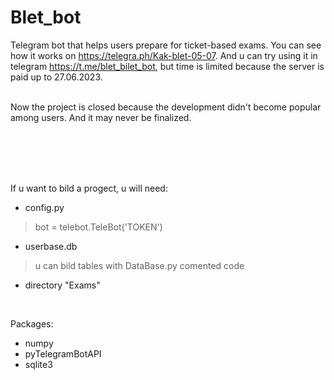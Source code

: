 # Blet_bot
Telegram bot that helps users prepare for ticket-based exams.
You can see how it works on https://telegra.ph/Kak-blet-05-07. And u can try using it in telegram https://t.me/blet_bilet_bot, but time is limited because the server is paid up to 27.06.2023.
<br><br>

Now the project is closed because the development didn't become popular among users. And it may never be finalized. 

<br><br><br><br>

If u want to bild a progect, u will need:
- config.py 
> bot = telebot.TeleBot('TOKEN')
- userbase.db 
> u can bild tables with DataBase.py comented code
- directory "Exams"
<br>

Packages:
- numpy
- pyTelegramBotAPI
- sqlite3
